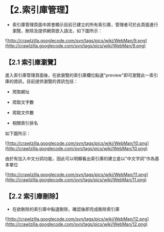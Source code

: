 # 【2.索引庫管理】 #

  * 索引庫管理頁面中將會顯示目前已建立的所有索引庫，管理者可於此頁面進行瀏覽，刪除及提供網頁嵌入語法，如下圖所示：

![http://crawlzilla.googlecode.com/svn/tags/pics/wiki/WebMan/9.png](http://crawlzilla.googlecode.com/svn/tags/pics/wiki/WebMan/9.png)

## 【2.1 索引庫瀏覽】 ##

進入索引庫管理頁面後，在欲瀏覽的索引庫欄位點選"preview"即可瀏覽此一索引庫的資訊，目前提供瀏覽的資訊包括：

  * 爬取網址

  * 爬取文字數

  * 爬取文件數

  * 相關索引排名

如下圖所示：

![http://crawlzilla.googlecode.com/svn/tags/pics/wiki/WebMan/10.png](http://crawlzilla.googlecode.com/svn/tags/pics/wiki/WebMan/10.png)

由於有加入中文分詞功能，因此可以明顯看出索引庫的建立是以"中文字詞"作為基本單位

![http://crawlzilla.googlecode.com/svn/tags/pics/wiki/WebMan/11.png](http://crawlzilla.googlecode.com/svn/tags/pics/wiki/WebMan/11.png)

## 【2.2 索引庫刪除】 ##

  * 在欲刪除的索引庫中點選刪除，確認後即完成刪除索引庫

![http://crawlzilla.googlecode.com/svn/tags/pics/wiki/WebMan/12.png](http://crawlzilla.googlecode.com/svn/tags/pics/wiki/WebMan/12.png)